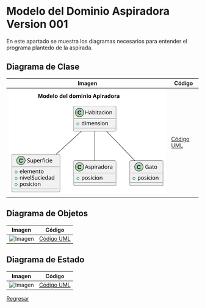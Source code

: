 # Modelo del Dominio Aspiradora Version 001

En este apartado se muestra los diagramas necesarios para entender el programa plantedo de la aspirada.

## Diagrama de Clase

| Imagen | Código |
|--------|--------|
|![Imagen](/img/ModeloDelDominio.svg)|[Código UML](/modelosUML/DiagramaDelDominio.puml)|


## Diagrama de Objetos

| Imagen | Código |
|--------|--------|
|![Imagen]()|[Código UML](/modelosUML/DiagramaDeObjetos.puml)|

## Diagrama de Estado

| Imagen | Código |
|--------|--------|
|![Imagen]()|[Código UML](/modelosUML/DiagramaDeEstado.puml)|

[Regresar](/README.md)